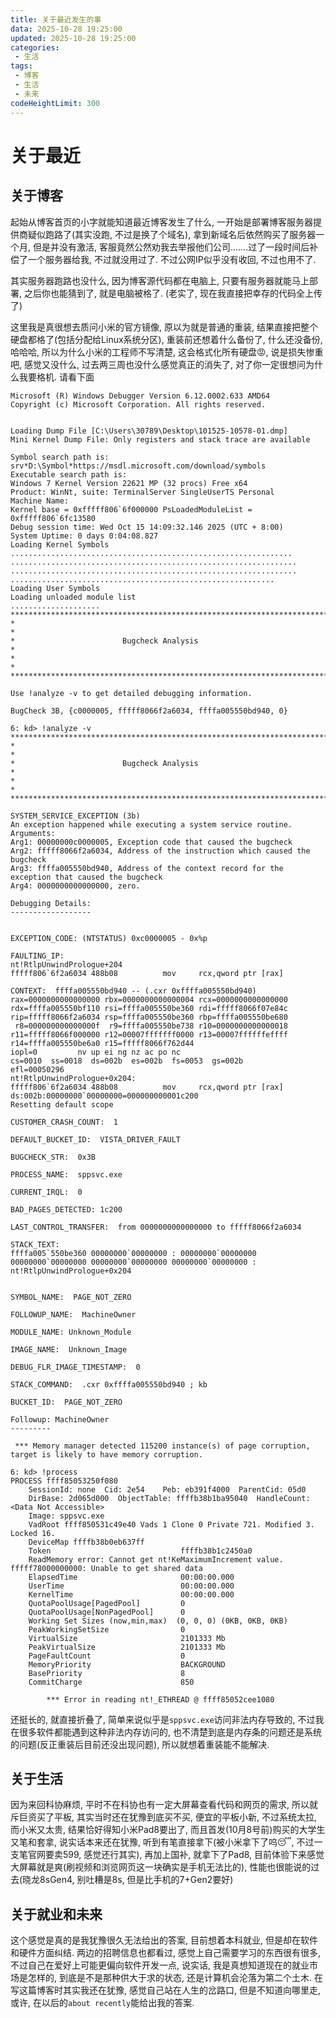 ```yaml
---
title: 关于最近发生的事
data: 2025-10-28 19:25:00
updated: 2025-10-28 19:25:00
categories:
 - 生活
tags:
 - 博客
 - 生活
 - 未来
codeHeightLimit: 300
---
```


# 关于最近

## 关于博客

起始从博客首页的小字就能知道最近博客发生了什么, 一开始是部署博客服务器提供商疑似跑路了(其实没跑, 不过是换了个域名), 拿到新域名后依然购买了服务器一个月, 但是并没有激活, 客服竟然公然劝我去举报他们公司.......过了一段时间后补偿了一个服务器给我, 不过就没用过了. 不过公网IP似乎没有收回, 不过也用不了.

其实服务器跑路也没什么, 因为博客源代码都在电脑上, 只要有服务器就能马上部署, 之后你也能猜到了, 就是电脑被格了. (老实了, 现在我直接把幸存的代码全上传了)

这里我是真很想去质问小米的官方镜像, 原以为就是普通的重装, 结果直接把整个硬盘都格了(包括分配给Linux系统分区), 重装前还想着什么备份了, 什么还没备份, 哈哈哈, 所以为什么小米的工程师不写清楚, 这会格式化所有硬盘😡, 说是损失惨重吧, 感觉又没什么, 过去两三周也没什么感觉真正的消失了, 对了你一定很想问为什么我要格机. 请看下面

<!-- more -->

```
Microsoft (R) Windows Debugger Version 6.12.0002.633 AMD64
Copyright (c) Microsoft Corporation. All rights reserved.


Loading Dump File [C:\Users\30789\Desktop\101525-10578-01.dmp]
Mini Kernel Dump File: Only registers and stack trace are available

Symbol search path is: srv*D:\Symbol*https://msdl.microsoft.com/download/symbols
Executable search path is: 
Windows 7 Kernel Version 22621 MP (32 procs) Free x64
Product: WinNt, suite: TerminalServer SingleUserTS Personal
Machine Name:
Kernel base = 0xfffff806`6f000000 PsLoadedModuleList = 0xfffff806`6fc13580
Debug session time: Wed Oct 15 14:09:32.146 2025 (UTC + 8:00)
System Uptime: 0 days 0:04:08.827
Loading Kernel Symbols
...............................................................
................................................................
................................................................
...........................................................
Loading User Symbols
Loading unloaded module list
....................
*******************************************************************************
*                                                                             *
*                        Bugcheck Analysis                                    *
*                                                                             *
*******************************************************************************

Use !analyze -v to get detailed debugging information.

BugCheck 3B, {c0000005, fffff8066f2a6034, ffffa005550bd940, 0}

6: kd> !analyze -v
*******************************************************************************
*                                                                             *
*                        Bugcheck Analysis                                    *
*                                                                             *
*******************************************************************************

SYSTEM_SERVICE_EXCEPTION (3b)
An exception happened while executing a system service routine.
Arguments:
Arg1: 00000000c0000005, Exception code that caused the bugcheck
Arg2: fffff8066f2a6034, Address of the instruction which caused the bugcheck
Arg3: ffffa005550bd940, Address of the context record for the exception that caused the bugcheck
Arg4: 0000000000000000, zero.

Debugging Details:
------------------


EXCEPTION_CODE: (NTSTATUS) 0xc0000005 - 0x%p

FAULTING_IP: 
nt!RtlpUnwindPrologue+204
fffff806`6f2a6034 488b08          mov     rcx,qword ptr [rax]

CONTEXT:  ffffa005550bd940 -- (.cxr 0xffffa005550bd940)
rax=0000000000000000 rbx=0000000000000004 rcx=0000000000000000
rdx=ffffa005550bf110 rsi=ffffa005550be360 rdi=fffff8066f07e84c
rip=fffff8066f2a6034 rsp=ffffa005550be360 rbp=ffffa005550be680
 r8=000000000000000f  r9=ffffa005550be738 r10=0000000000000018
r11=fffff8066f000000 r12=00007fffffff0000 r13=00007ffffffeffff
r14=ffffa005550be6a0 r15=fffff8066f762d44
iopl=0         nv up ei ng nz ac po nc
cs=0010  ss=0018  ds=002b  es=002b  fs=0053  gs=002b             efl=00050296
nt!RtlpUnwindPrologue+0x204:
fffff806`6f2a6034 488b08          mov     rcx,qword ptr [rax] ds:002b:00000000`00000000=000000000001c200
Resetting default scope

CUSTOMER_CRASH_COUNT:  1

DEFAULT_BUCKET_ID:  VISTA_DRIVER_FAULT

BUGCHECK_STR:  0x3B

PROCESS_NAME:  sppsvc.exe

CURRENT_IRQL:  0

BAD_PAGES_DETECTED: 1c200

LAST_CONTROL_TRANSFER:  from 0000000000000000 to fffff8066f2a6034

STACK_TEXT:  
ffffa005`550be360 00000000`00000000 : 00000000`00000000 00000000`00000000 00000000`00000000 00000000`00000000 : nt!RtlpUnwindPrologue+0x204


SYMBOL_NAME:  PAGE_NOT_ZERO

FOLLOWUP_NAME:  MachineOwner

MODULE_NAME: Unknown_Module

IMAGE_NAME:  Unknown_Image

DEBUG_FLR_IMAGE_TIMESTAMP:  0

STACK_COMMAND:  .cxr 0xffffa005550bd940 ; kb

BUCKET_ID:  PAGE_NOT_ZERO

Followup: MachineOwner
---------

 *** Memory manager detected 115200 instance(s) of page corruption, target is likely to have memory corruption.
 
6: kd> !process
PROCESS ffff85053250f080
    SessionId: none  Cid: 2e54    Peb: eb391f4000  ParentCid: 05d0
    DirBase: 2d065d000  ObjectTable: ffffb38b1ba95040  HandleCount: <Data Not Accessible>
    Image: sppsvc.exe
    VadRoot ffff850531c49e40 Vads 1 Clone 0 Private 721. Modified 3. Locked 16.
    DeviceMap ffffb38b0eb637ff
    Token                             ffffb38b1c2450a0
    ReadMemory error: Cannot get nt!KeMaximumIncrement value.
fffff78000000000: Unable to get shared data
    ElapsedTime                       00:00:00.000
    UserTime                          00:00:00.000
    KernelTime                        00:00:00.000
    QuotaPoolUsage[PagedPool]         0
    QuotaPoolUsage[NonPagedPool]      0
    Working Set Sizes (now,min,max)  (0, 0, 0) (0KB, 0KB, 0KB)
    PeakWorkingSetSize                0
    VirtualSize                       2101333 Mb
    PeakVirtualSize                   2101333 Mb
    PageFaultCount                    0
    MemoryPriority                    BACKGROUND
    BasePriority                      8
    CommitCharge                      850

        *** Error in reading nt!_ETHREAD @ ffff85052cee1080
```

还挺长的, 就直接折叠了, 简单来说似乎是`sppsvc.exe`访问非法内存导致的, 不过我在很多软件都能遇到这种非法内存访问的, 也不清楚到底是内存条的问题还是系统的问题(反正重装后目前还没出现问题), 所以就想着重装能不能解决.

## 关于生活

因为来回科协麻烦, 平时不在科协也有一定大屏幕查看代码和网页的需求, 所以就斥巨资买了平板, 其实当时还在犹豫到底买不买, 便宜的平板小新, 不过系统太拉, 而小米又太贵, 结果恰好得知小米Pad8要出了, 而且首发(10月8号前)购买的大学生又笔和套拿, 说实话本来还在犹豫, 听到有笔直接拿下(被小米拿下了呜😴, 不过一支笔官网要卖599, 感觉还行其实), 再加上国补, 就拿下了Pad8, 目前体验下来感觉大屏幕就是爽(刷视频和浏览网页这一块确实是手机无法比的), 性能也很能说的过去(晓龙8sGen4, 别吐糟是8s, 但是比手机的7+Gen2要好)

## 关于就业和未来

这个感觉是真的是我犹豫很久无法给出的答案, 目前想着本科就业, 但是却在软件和硬件方面纠结. 两边的招聘信息也都看过, 感觉上自己需要学习的东西很有很多, 不过自己在爱好上可能更偏向软件开发一点, 说实话, 我是真想知道现在的就业市场是怎样的, 到底是不是那种供大于求的状态, 还是计算机会沦落为第二个土木. 在写这篇博客时其实我还在犹豫, 感觉自己站在人生的岔路口, 但是不知道向哪里走, 或许, 在以后的`about recently`能给出我的答案.
